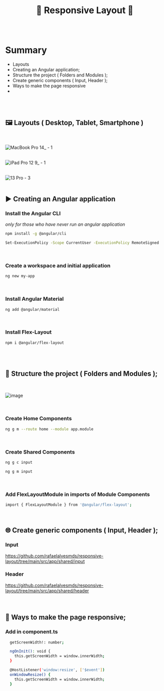 <h1 align="center"> 
	🚀 Responsive Layout 🚀
</h1>

<br>
<br>

# Summary

- Layouts
- Creating an Angular application;
- Structure the project ( Folders and Modules );
- Create generic components ( Input, Header );
- Ways to make the page responsive
- 

<br>
<br>

## 🖼️ Layouts ( Desktop, Tablet, Smartphone )
<br>


![MacBook Pro 14_ - 1](https://user-images.githubusercontent.com/84939473/168274203-655052d3-4bd8-4cdb-b3ef-33c7e955bc99.png)
<br>
<br>

![iPad Pro 12 9_ - 1](https://user-images.githubusercontent.com/84939473/168274234-18d34317-8bd5-40c3-b21b-a2927f1ae593.png)
<br>
<br>

![13 Pro - 3](https://user-images.githubusercontent.com/84939473/168273793-43fe1fe6-767f-4035-baf2-89a9bd0e46e5.png)
<br>
<br>

## ▶️ Creating an Angular application

### Install the Angular CLI
<i> only for those who have never run an angular application </i>

````bash
npm install -g @angular/cli
````

````bash
Set-ExecutionPolicy -Scope CurrentUser -ExecutionPolicy RemoteSigned
````
<br>

### Create a workspace and initial application

````bash
ng new my-app
````
<br>

###  Install Angular Material

````bash
ng add @angular/material
````
<br>

### Install Flex-Layout 

````bash
npm i @angular/flex-layout
````
<br>
<br>

## 📁 Structure the project ( Folders and Modules );
<br> 

![image](https://user-images.githubusercontent.com/84939473/168277820-94689354-6d64-4e71-8623-8ed7b36b9ea3.png)

<br>

### Create Home Components 

````bash
ng g m --route home --module app.module
````
<br>

### Create Shared Components 

````bash
ng g c input
````
````bash
ng g m input
````
<br>

### Add FlexLayoutModule in imports of Module Components
````bash
import { FlexLayoutModule } from '@angular/flex-layout';
````
<br>

## 🌐 Create generic components ( Input, Header );

### Input
https://github.com/rafaelalvesmds/responsive-layout/tree/main/src/app/shared/input
<br>

### Header
https://github.com/rafaelalvesmds/responsive-layout/tree/main/src/app/shared/header
<br>
<br>
<br>

## 🔀 Ways to make the page responsive;


### Add in component.ts
````bash
  getScreenWidth!: number;

  ngOnInit(): void {
    this.getScreenWidth = window.innerWidth;
  }

  @HostListener('window:resize', ['$event'])
  onWindowResize() {
    this.getScreenWidth = window.innerWidth;
  }
  ````
  <br>
  
  ### 
